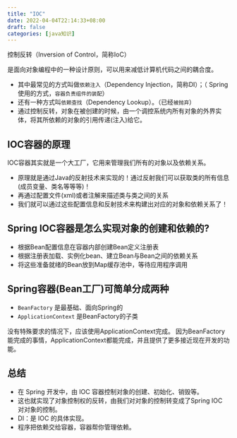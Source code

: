 ```yaml
---
title: "IOC"
date: 2022-04-04T22:14:33+08:00
draft: false
categories: [java知识]
---
```

控制反转（Inversion of Control，简称IoC）

是面向对象编程中的一种设计原则，可以用来减低计算机代码之间的耦合度。

* 其中最常见的方式叫做`依赖注入`（Dependency Injection，简称DI）；（ Spring 使用的方式，`容器负责组件的装配`）
* 还有一种方式叫`依赖查找`（Dependency Lookup）。（已经`被抛弃`）
* 通过控制反转，对象在被创建的时候，由一个调控系统内所有对象的外界实体，将其所依赖的对象的引用传递(注入)给它。


## IOC容器的原理

IOC容器其实就是一个大工厂，它用来管理我们所有的对象以及依赖关系。

* 原理就是通过Java的反射技术来实现的！通过反射我们可以获取类的所有信息(成员变量、类名等等等)！ 
* 再通过配置文件(xml)或者注解来描述类与类之间的关系 
* 我们就可以通过这些配置信息和反射技术来构建出对应的对象和依赖关系了！

## Spring IOC容器是怎么实现对象的创建和依赖的?

* 根据Bean配置信息在容器内部创建Bean定义注册表 
* 根据注册表加载、实例化bean、建立Bean与Bean之间的依赖关系 
* 将这些准备就绪的Bean放到Map缓存池中，等待应用程序调用

## Spring容器(Bean工厂)可简单分成两种

* `BeanFactory` 是最基础、面向Spring的 
* `ApplicationContext` 是BeanFactory的子类

没有特殊要求的情况下，应该使用ApplicationContext完成。
因为BeanFactory能完成的事情，ApplicationContext都能完成，并且提供了更多接近现在开发的功能。

## 总结

* 在 Spring 开发中，由 IOC 容器控制对象的创建、初始化、销毁等。 
* 这也就实现了对象控制权的反转，由我们对对象的控制转变成了Spring IOC 对对象的控制。 
* DI：是 IOC 的具体实现。
* 程序把依赖交给容器，容器帮你管理依赖。



